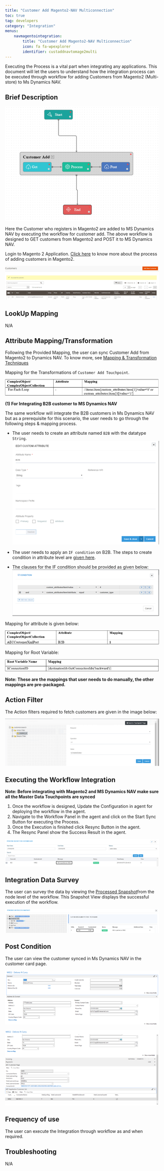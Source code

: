 ```yaml
---
title: "Customer Add Magento2-NAV Multiconnection"
toc: true
tag: developers
category: "Integration"
menus: 
    navmagentointegration:
        title: "Customer Add Magento2-NAV Multiconnection"
        icon: fa fa-wpexplorer
        identifier: custaddnavtomage2multi
---
```


Executing the Process is a vital part when integrating any applications. This document will let the users to understand how 
the integration process can be executed through workflow for adding Customers from 
Magento2 (Multi-store) to Ms Dynamics NAV.

## Brief Description

![addcustomer-workflow-mage2tonav](/staticfiles/integration/media/addcustomer-workflow-mage2tonav.png)  

Here the Customer who registers in Magento2 are added to MS Dynamics NAV by executing the workflow for customer add. 
The above workflow is designed to GET customers from Magento2 and POST it to MS Dynamics NAV. 

Login to Magento 2 Application. [Click here](https://docs.magento.com/m2/ce/user_guide/customers/account-create.html) to know 
more about the process of adding customers in Magento2.  

![addcustomer-mage2tonav1](/staticfiles/integration/media/addcustomer-mage2tonav1.png)  

## LookUp Mapping

N/A

## Attribute Mapping/Transformation

Following the Provided Mapping, the user can sync Customer Add from Magento2 to Dynamics NAV. 
To know more, see  [Mapping & Transformation Techniques](/transformation/steps-to-cutomize-prebuilt-mapping/)

Mapping for the Transformations of `Customer Add Touchpoint`.

![addcustomer-mage2tonav2](/staticfiles/integration/media/addcustomer-mage2tonav2.png)  

**(1) For Integrating B2B customer to MS Dynamics NAV**

The same workflow will integrate the B2B customers in Ms Dynamics NAV but as a prerequisite for this scenario, 
the user needs to go through the following steps & mapping process.

* The user needs to create an attribute named `B2B` with the datatype `String`.  
![addcustomer-mage2tonav3](/staticfiles/integration/media/addcustomer-mage2tonav3.png)  

* The user needs to apply an `IF condition` on B2B. The steps to create condition in attribute level are [given here](/transformation/define-logic-over-destination-mapping/#mapping-at-attribute-level).
* The clauses for the IF condition should be provided as given below:  
![addcustomer-mage2tonav4](/staticfiles/integration/media/addcustomer-mage2tonav4.png)  

 Mapping for attribute is given below:  

![addcustomer-mage2tonav5](/staticfiles/integration/media/addcustomer-mage2tonav5.png)  

Mapping for Root Variable:  

![addcustomer-mage2tonav6](/staticfiles/integration/media/addcustomer-mage2tonav6.png)  

**Note: These are the mappings that user needs to do manually, the other mappings are pre-packaged.**

## Action Filter

The Action filters required to fetch customers are given in the image below:

![addcustomer-mage2tonav7](/staticfiles/integration/media/addcustomer-mage2tonav7.png)  


## Executing the Workflow Integration

**Note: Before integrating with Magento2 and MS Dynamics NAV make sure all the Master Data Touchpoints are synced**

1.	Once the workflow is designed, Update the Configuration in agent for deploying the workflow in the agent.
2.	Navigate to the Workflow Panel in the agent and click on the Start Sync Button for executing the Process.
3.	Once the Execution is finished click Resync Button in the agent.
4.	The Resync Panel show the Success Result in the agent.

![addcustomer-mage2tonav8](/staticfiles/integration/media/addcustomer-mage2tonav8.png)  

## Integration Data Survey

The user can survey the data by viewing the [Processed Snapshot](/workflow/list-of-snapshot/)from the node level of the workflow.
This Snapshot View displays the successful execution of the workflow.

![addcustomer-mage2tonav9](/staticfiles/integration/media/addcustomer-mage2tonav9.png)  

## Post Condition

The user can view the customer synced in Ms Dynamics NAV in the customer card page.

![addcustomer-mage2tonav10](/staticfiles/integration/media/addcustomer-mage2tonav10.png)  

![addcustomer-mage2tonav11](/staticfiles/integration/media/addcustomer-mage2tonav11.png)  

## Frequency of use

The user can execute the Integration through workflow as and when required.

## Troubleshooting

N/A
